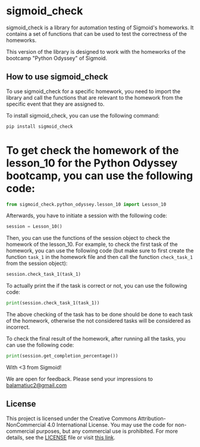 # sigmoid_check

sigmoid_check is a library for automation testing of Sigmoid's homeworks. It contains a set of functions that can be used to test the correctness of the homeworks.

This version of the library is designed to work with the homeworks of the bootcamp "Python Odyssey" of Sigmoid.

## How to use sigmoid_check

To use sigmoid_check for a specific homework, you need to import the library and call the functions that are relevant to the homework from the specific event that they are assigned to.

To install sigmoid_check, you can use the following command:

```bash
pip install sigmoid_check
```

# To get check the homework of the lesson_10 for the Python Odyssey bootcamp, you can use the following code:

```python
from sigmoid_check.python_odyssey.lesson_10 import Lesson_10
```

Afterwards, you have to initiate a session with the following code:

```python
session = Lesson_10()
```

Then, you can use the functions of the session object to check the homework of the lesson_10. For example, to check the first task of the homework, you can use the following code (but make sure to first create the function `task_1` in the homework file and then call the function `check_task_1` from the session object):

```python
session.check_task_1(task_1)
```

To actually print the if the task is correct or not, you can use the following code:

```python
print(session.check_task_1(task_1))
```

The above checking of the task has to be done should be done to each task of the homework, otherwise the not considered tasks will be considered as incorrect.

To check the final result of the homework, after running all the tasks, you can use the following code:

```python
print(session.get_completion_percentage())
```

With <3 from Sigmoid!

We are open for feedback. Please send your impressions to balamatiuc2@gmail.com

## License

This project is licensed under the Creative Commons Attribution-NonCommercial 4.0 International License. You may use the code for non-commercial purposes, but any commercial use is prohibited. For more details, see the [LICENSE](./LICENSE) file or visit [this link](https://creativecommons.org/licenses/by-nc/4.0/).
